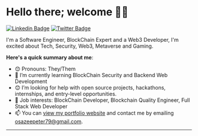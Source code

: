 # Hello there; welcome 👋🏾

[![Linkedin Badge](https://img.shields.io/badge/-thexovc-blue?style=for-the-badge&logo=Linkedin&logoColor=white&link=http://linkedin.com/in/daniel-osariemen-095772210/)](http://linkedin.com/in/daniel-osariemen-095772210/) [![Twitter Badge](https://img.shields.io/badge/-@thexovc-1ca0f1?style=for-the-badge&logo=twitter&logoColor=white&link=https://twitter.com/thexovc)](https://twitter.com/thexovc)

I'm a Software Engineer, BlockChain Expert and a Web3 Developer, I'm excited about Tech, Security, Web3, Metaverse and Gaming.

**Here's a quick summary about me**:

- 😊 Pronouns: They/Them
- 🌱 I’m currently learning BlockChain Security and Backend Web Development
- 😊 I’m looking for help with open source projects, hackathons, internships, and entry-level opportunities.
- 💼 Job interests: BlockChain Developer, Blockchain Quality Engineer, Full Stack Web Developer
- 📫 You can [view my portfolio website](https://kyilax-portfolio.vercel.app/) and contact me by emailing osazeepeter79@gmail.com.

---

<!-- | <img align="center" src="https://github-readme-stats.vercel.app/api?username=bolajiayodeji&show_icons=true&include_all_commits=true&hide_border=true" alt="Bolaji's GitHub stats" /> | <img align="center" src="https://github-readme-stats.vercel.app/api/top-langs/?username=bolajiayodeji&langs_count=8&layout=compact&hide_border=true" alt="Bolaji's GitHub stats" /> | -->

